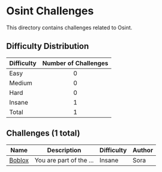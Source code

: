 # Osint Challenges
This directory contains challenges related to Osint.

## Difficulty Distribution
| Difficulty | Number of Challenges |
| ---------- |:--------------------:|
| Easy | 0 |
| Medium | 0 |
| Hard | 0 |
| Insane | 1 |
| Total | 1 |

## Challenges (1 total)
| Name | Description | Difficulty | Author |
| ---- | ----------- | ---------- | ------ |
| [Boblox](<./Boblox>) | You are part of the ... | Insane | Sora |
